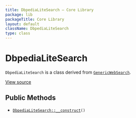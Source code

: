 ```yaml
---
title: DbpediaLiteSearch — Core Library
package: lib
packageTitle: Core Library
layout: default
className: DbpediaLiteSearch
type: class
---
```


# DbpediaLiteSearch

<code>DbpediaLiteSearch</code> is a class derived from <code><a href="GenericWebSearch">GenericWebSearch</a></code>.

<a href="https://github.com/eregansu/lib/blob/master/search/dbpedialite.php">View source</a>

## Public Methods

* <code><a href="DbpediaLiteSearch%3A%3A__construct">DbpediaLiteSearch::__construct</a>()</code>

